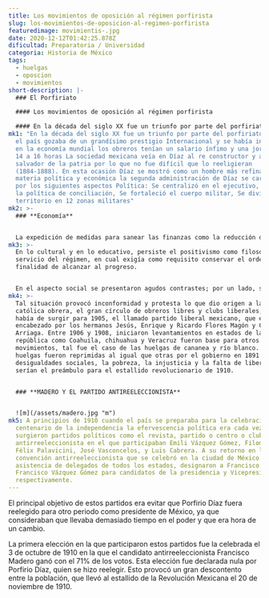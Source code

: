 ```yaml
---
title: Los movimientos de oposición al régimen porfirista
slug: los-movimientos-de-oposicion-al-regimen-porfirista
featuredimage: movimientis-.jpg
date: 2020-12-12T01:42:25.878Z
dificultad: Preparatoria / Universidad
categoria: Historia de México
tags:
  - huelgas
  - oposcion
  - movimientos
short-description: |-
  ### El Porfiriato 

  #### Los movimientos de oposición al régimen porfirista

  #### En la década del siglo XX fue un triunfo por parte del porfiriato
mk1: "En la década del siglo XX fue un triunfo por parte del porfiriato, lo cual
  el país gozaba de un grandísimo prestigio Internacional y se había integrado
  en la economía mundial los obreros tenían un salario ínfimo y una jornada de
  14 a 16 horas La sociedad mexicana veía en Díaz al re constructor y al
  salvador de la patria por lo que no fue difícil que lo reeligieran
  (1884-1888). En esta ocasión Díaz se mostró como un hombre más refinado. En
  materia política y económica la segunda administración de Díaz se caracterizó
  por los siguientes aspectos Política: Se centralizó en el ejecutivo, Se aplicó
  la política de conciliación, Se fortaleció el cuerpo militar, Se dividió el
  territorio en 12 zonas militares"
mk2: >-
  ### **Economía** 


  La expedición de medidas para sanear las finanzas como la reducción de sueldos, la interrupción de pagos bancarios, la restricción de las subvenciones a las compañías ferrocarrileras, El reconocimiento de la deuda con Inglaterra, La inversión extranjera se siguió apoyando, La elaboración de los códigos de minería y comercio, La reconstrucción de ferrocarriles, El desarrollo de la minería y el comercio
mk3: >-
  En lo cultural y en lo educativo, persiste el positivismo como filosofía al
  servicio del régimen, en cual exigía como requisito conservar el orden con la
  finalidad de alcanzar al progreso.


  En el aspecto social se presentaron agudos contrastes; por un lado, surgió una clase media nacional por otro lado estaba la clase trabajadora, compuesta en su mayoría por campesinos.
mk4: >-
  Tal situación provocó inconformidad y protesta lo que dio origen a la unión
  católica obrera, el gran círculo de obreros libres y clubs liberales, de donde
  había de surgir para 1905, el llamado partido liberal mexicano, que estaba
  encabezado por los hermanos Jesús, Enrique y Ricardo Flores Magón y Camilo
  Arriaga. Entre 1906 y 1908, iniciaron levantamientos en estados de la
  república como Coahuila, chihuahua y Veracruz fueron base para otros
  movimientos, tal fue el caso de las huelgas de cananea y río blanco. Las dos
  huelgas fueron reprimidas al igual que otras por el gobierno en 1891 las
  desigualdades sociales, la pobreza, la injusticia y la falta de libertades
  serían el preámbulo para el estallido revolucionario de 1910.


  ### **MADERO Y EL PARTIDO ANTIREELECCIONISTA**


  ![m](/assets/madero.jpg "m")
mk5: A principios de 1910 cuando el país se preparaba para la celebración del
  centenario de la independencia la efervescencia política era cada vez mayor,
  surgieron partidos políticos como el revista, partido o centro o club
  antirreeleccionista en el que participaban Emili Vázquez Gómez, Filomeno Mata,
  Félix Palavicini, José Vasconcelos, y Luis Cabrera. A su retorno en la
  convención antirreeleccionista que se celebró en la ciudad de México con la
  asistencia de delegados de todos los estados, designaron a Francisco I. y a
  Francisco Vázquez Gómez para candidatos de la presidencia y Vicepresidencia,
  respectivamente.
---
```

 El principal objetivo de estos partidos era evitar que Porfirio Díaz fuera reelegido para otro periodo como presidente de México, ya que consideraban que llevaba demasiado tiempo en el poder y que era hora de un cambio.

La primera elección en la que participaron estos partidos fue la celebrada el 3 de octubre de 1910 en la que el candidato antirreeleccionista Francisco Madero ganó con el 71% de los votos. Esta elección fue declarada nula por Porfirio Díaz, quien se hizo reelegir. Esto provocó un gran descontento entre la población, que llevó al estallido de la Revolución Mexicana el 20 de noviembre de 1910.